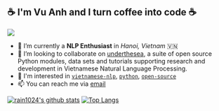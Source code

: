 ## :coffee: I'm Vu Anh and I turn coffee into code :coffee:

![](https://komarev.com/ghpvc/?username=rain1024)

- 🔭 I’m currently a **NLP Enthusiast** in *Hanoi, Vietnam* 🇻🇳
- 👯 I’m looking to collaborate on [underthesea](https://github.com/undertheseanlp/underthesea), a suite of open source Python modules, data sets and tutorials supporting research and development in Vietnamese Natural Language Processing.
- 💬 I'm interested in [`vietnamese-nlp`](https://github.com/topics/vietnamese-nlp), [`python`](https://github.com/topics/python), [`open-source`](https://github.com/topics/open-source)
- 📫 You can reach me via [email](anhv.ict91@gmail.com)


[![rain1024's github stats](https://github-readme-stats.vercel.app/api?username=rain1024&hide=issues&show_icons=true)](https://github.com/rain1024)
[![Top Langs](https://github-readme-stats.vercel.app/api/top-langs/?username=rain1024&layout=compact)](https://github.com/rain1024)
